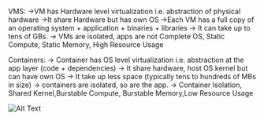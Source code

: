 

VMS:
->VM has Hardware level virtualization i.e. abstraction of physical hardware
->It share Hardware but has own OS
->Each VM has a full copy of an operating system + application + binaries + libraries
-> It can take up to tens of GBs.
-> VMs are isolated, apps are not Complete OS, Static Compute, Static Memory, High Resource Usage

Containers: 
-> Container has OS level virtualization i.e. abstraction at the app layer (code + dependencies)
-> It share hardware, host OS kernel but can have own OS
-> It take up less space (typically tens to hundreds of MBs in size)
-> containers are isolated, so are the app.
-> Container Isolation, Shared Kernel,Burstable Compute, Burstable Memory,Low Resource Usage


![Alt Text](https://imgur.com/a/m9WmRz9)
